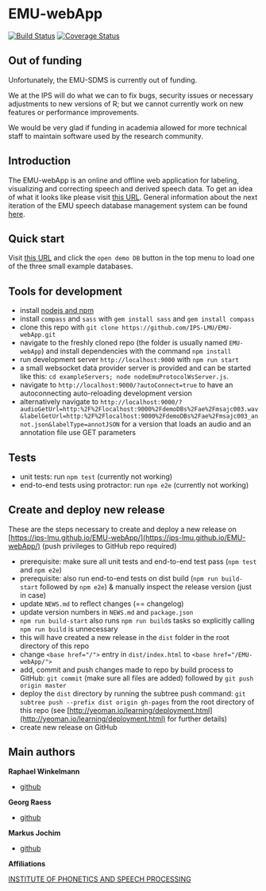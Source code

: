# EMU-webApp

[![Build Status](https://travis-ci.org/IPS-LMU/EMU-webApp.png)](https://travis-ci.org/IPS-LMU/EMU-webApp)
[![Coverage Status](https://img.shields.io/coveralls/IPS-LMU/EMU-webApp.svg)](https://coveralls.io/r/IPS-LMU/EMU-webApp)

## Out of funding

Unfortunately, the EMU-SDMS is currently out of funding.

We at the IPS will do what we can to fix bugs, security issues or necessary adjustments to new versions of R; but we cannot currently work on new features or performance improvements.

We would be very glad if funding in academia allowed for more technical staff to maintain software used by the research community.

## Introduction

The EMU-webApp is an online and offline web application for labeling, visualizing and correcting speech and derived speech data. To get an idea of what it looks like please visit [this URL](http://ips-lmu.github.io/EMU-webApp/). General information about the next iteration of the EMU speech database management system can be found [here](http://ips-lmu.github.io/EMU.html).


## Quick start

Visit [this URL](http://ips-lmu.github.io/EMU-webApp/) and click the `open demo DB` button in the top menu to load one of the three small example databases.

## Tools for development

* install [nodejs and npm](http://nodejs.org/)
* install `compass` and `sass` with `gem install sass` and `gem install compass`
* clone this repo with `git clone https://github.com/IPS-LMU/EMU-webApp.git`
* navigate to the freshly cloned repo (the folder is usually named `EMU-webApp`) and install dependencies with the command `npm install`
* run development server `http://localhost:9000`  with `npm run start`
* a small websocket data provider server is provided and can be started like this: `cd exampleServers; node nodeEmuProtocolWsServer.js`.
* navigate to `http://localhost:9000/?autoConnect=true` to have an autoconnecting auto-reloading development version
* alternatively navigate to `http://localhost:9000/?audioGetUrl=http:%2F%2Flocalhost:9000%2FdemoDBs%2Fae%2Fmsajc003.wav&labelGetUrl=http:%2F%2Flocalhost:9000%2FdemoDBs%2Fae%2Fmsajc003_annot.json&labelType=annotJSON` for a version that loads an audio and an annotation file use GET parameters

## Tests
* unit tests: run `npm test` (currently not working)
* end-to-end tests using protractor: run `npm e2e` (currently not working)

## Create and deploy new release

These are the steps necessary to create and deploy a new release on [https://ips-lmu.github.io/EMU-webApp/](https://ips-lmu.github.io/EMU-webApp/) (push privileges to GitHub repo required)

* prerequisite: make sure all unit tests and end-to-end test pass (`npm test` and `npm e2e`)
* prerequisite: also run end-to-end tests on dist build (`npm run build-start` followed by `npm e2e`) & manually inspect the release version (just in case)
* update `NEWS.md` to reflect changes (== changelog)
* update version numbers in `NEWS.md` and `package.json`
* `npm run build-start` also runs `npm run build`s tasks so explicitly calling `npm run build` is unnecessary
* this will have created a new release in the `dist` folder in the root directory of this repo
* change `<base href="/">` entry in `dist/index.html` to `<base href="/EMU-webApp/">` 
* add, commit and push changes made to repo by build process to GitHub: `git commit` (make sure all files are added) followed by `git push origin master`
* deploy the `dist` directory by running the subtree push command: `git subtree push --prefix dist origin gh-pages` from the root directory of this repo (see [http://yeoman.io/learning/deployment.html](http://yeoman.io/learning/deployment.html) for further details)
* create new release on GitHub


## Main authors

**Raphael Winkelmann**

+ [github](http://github.com/raphywink)

**Georg Raess**
        
+ [github](http://github.com/georgraess)

**Markus Jochim**

+ [github](http://github.com/MJochim)

**Affiliations**

[INSTITUTE OF PHONETICS AND SPEECH PROCESSING](http://www.en.phonetik.uni-muenchen.de/)
